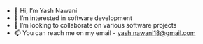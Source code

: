 - 👋 Hi, I’m Yash Nawani
- 👀 I’m interested in software development
- 💞️ I’m looking to collaborate on various software projects
- 📫 You can reach me on my email - yash.nawani18@gmail.com

<!---
YashNawani/YashNawani is a ✨ special ✨ repository because its `README.md` (this file) appears on your GitHub profile.
You can click the Preview link to take a look at your changes.
--->
